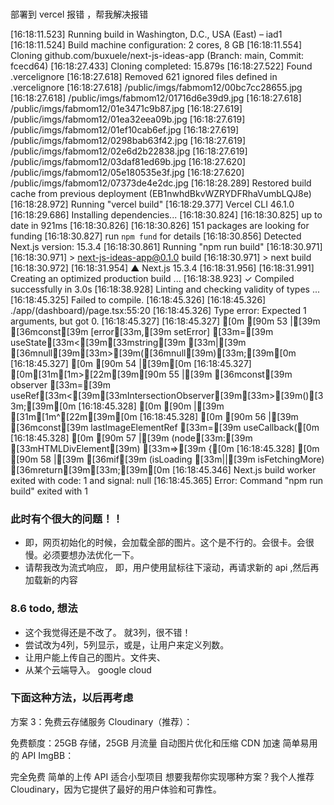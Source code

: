 

### 


部署到 vercel 报错 ，帮我解决报错

[16:18:11.523] Running build in Washington, D.C., USA (East) – iad1
[16:18:11.524] Build machine configuration: 2 cores, 8 GB
[16:18:11.554] Cloning github.com/buxuele/next-js-ideas-app (Branch: main, Commit: fcecd64)
[16:18:27.433] Cloning completed: 15.879s
[16:18:27.522] Found .vercelignore
[16:18:27.618] Removed 621 ignored files defined in .vercelignore
[16:18:27.618]   /public/imgs/fabmom12/00bc7cc28655.jpg
[16:18:27.618]   /public/imgs/fabmom12/01716d6e39d9.jpg
[16:18:27.618]   /public/imgs/fabmom12/01e3471c9b87.jpg
[16:18:27.619]   /public/imgs/fabmom12/01ea32eea09b.jpg
[16:18:27.619]   /public/imgs/fabmom12/01ef10cab6ef.jpg
[16:18:27.619]   /public/imgs/fabmom12/0298bab63f42.jpg
[16:18:27.619]   /public/imgs/fabmom12/02e6d2b22838.jpg
[16:18:27.619]   /public/imgs/fabmom12/03daf81ed69b.jpg
[16:18:27.620]   /public/imgs/fabmom12/05e180535e3f.jpg
[16:18:27.620]   /public/imgs/fabmom12/07373de4e2dc.jpg
[16:18:28.289] Restored build cache from previous deployment (EB1nwhdBkvWZRYDFRhaVumbLQJ8e)
[16:18:28.972] Running "vercel build"
[16:18:29.377] Vercel CLI 46.1.0
[16:18:29.686] Installing dependencies...
[16:18:30.824] 
[16:18:30.825] up to date in 921ms
[16:18:30.826] 
[16:18:30.826] 151 packages are looking for funding
[16:18:30.827]   run `npm fund` for details
[16:18:30.856] Detected Next.js version: 15.3.4
[16:18:30.861] Running "npm run build"
[16:18:30.971] 
[16:18:30.971] > next-js-ideas-app@0.1.0 build
[16:18:30.971] > next build
[16:18:30.972] 
[16:18:31.954]    ▲ Next.js 15.3.4
[16:18:31.956] 
[16:18:31.991]    Creating an optimized production build ...
[16:18:38.923]  ✓ Compiled successfully in 3.0s
[16:18:38.928]    Linting and checking validity of types ...
[16:18:45.325] Failed to compile.
[16:18:45.326] 
[16:18:45.326] ./app/(dashboard)/page.tsx:55:20
[16:18:45.326] Type error: Expected 1 arguments, but got 0.
[16:18:45.327] 
[16:18:45.327] [0m [90m 53 |[39m   [36mconst[39m [error[33m,[39m setError] [33m=[39m useState[33m<[39m[33mstring[39m [33m|[39m [36mnull[39m[33m>[39m([36mnull[39m)[33m;[39m[0m
[16:18:45.327] [0m [90m 54 |[39m[0m
[16:18:45.327] [0m[31m[1m>[22m[39m[90m 55 |[39m   [36mconst[39m observer [33m=[39m useRef[33m<[39m[33mIntersectionObserver[39m[33m>[39m()[33m;[39m[0m
[16:18:45.328] [0m [90m    |[39m                    [31m[1m^[22m[39m[0m
[16:18:45.328] [0m [90m 56 |[39m   [36mconst[39m lastImageElementRef [33m=[39m useCallback([0m
[16:18:45.328] [0m [90m 57 |[39m     (node[33m:[39m [33mHTMLDivElement[39m) [33m=>[39m {[0m
[16:18:45.328] [0m [90m 58 |[39m       [36mif[39m (isLoading [33m||[39m isFetchingMore) [36mreturn[39m[33m;[39m[0m
[16:18:45.346] Next.js build worker exited with code: 1 and signal: null
[16:18:45.365] Error: Command "npm run build" exited with 1


### 此时有个很大的问题！！
- 即，网页初始化的时候，会加载全部的图片。这个是不行的。会很卡。会很慢。必须要想办法优化一下。
- 请帮我改为流式响应， 即，用户使用鼠标往下滚动，再请求新的 api ,然后再加载新的内容



### 8.6 todo, 想法
- 这个我觉得还是不改了。 就3列，很不错！
- 尝试改为4列，5列显示，或是，让用户来定义列数。
- 让用户能上传自己的图片。文件夹、
- 从某个云端导入。  google cloud
 

### 下面这种方法，以后再考虑

方案 3：免费云存储服务
Cloudinary（推荐）：

免费额度：25GB 存储，25GB 月流量
自动图片优化和压缩
CDN 加速
简单易用的 API
ImgBB：

完全免费
简单的上传 API
适合小型项目
想要我帮你实现哪种方案？我个人推荐 Cloudinary，因为它提供了最好的用户体验和可靠性。


